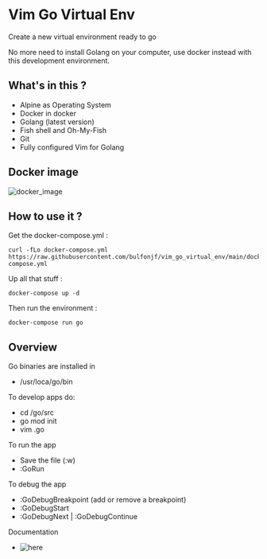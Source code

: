 # Vim Go Virtual Env

Create a new virtual environment ready to go

No more need to install Golang on your computer, use docker instead with this development environment. 

## What's in this ?

* Alpine as Operating System
* Docker in docker
* Golang (latest version)
* Fish shell and Oh-My-Fish
* Git
* Fully configured Vim for Golang

## Docker image
![docker_image](https://hub.docker.com/repository/docker/juanbulfon/vimgo)

## How to use it ?

Get the docker-compose.yml :

```
curl -fLo docker-compose.yml https://raw.githubusercontent.com/bulfonjf/vim_go_virtual_env/main/docker-compose.yml
```

Up all that stuff :

```
docker-compose up -d
```

Then run the environment :

```
docker-compose run go
```

## Overview

Go binaries are installed in

- /usr/loca/go/bin

To develop apps do:
- cd /go/src
- go mod init <app name>
- vim <file name>.go

To run the app
- Save the file (:w)
- :GoRun

To debug the app
- :GoDebugBreakpoint (add or remove a breakpoint)
- :GoDebugStart
- :GoDebugNext | :GoDebugContinue

Documentation
- ![here](https://github.com/fatih/vim-go)
